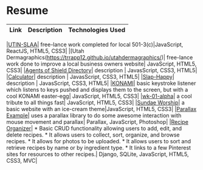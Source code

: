# Resume

|Link|Description|Technologies Used|
|---|---|---|

|[UTIN-SLAA](https://help.github.com/articles/page-build-failed-tag-not-properly-terminated/)| free-lance work completed for local 501-3(c)|JavaScript, ReactJS, HTML5, CSS3|
|[Utah Dermagraphics(https://trrapp12.github.io/utahdermagraphics/)| free-lance work done to improve a local business owners website| JavaScript, HTML5, CSS3|
|[Agents of Shield Directory](http://trrapp12.github.io/avengers_agents_of_shield_directory/)| description | JavasScript, CSS3, HTML5|
|[Calculator](https://trrapp12.github.io/refactored-calculator/)| description | JavasScript, CSS3, HTML5|
|[Slap-Happy](https://trrapp12.github.io/Slap-Happy/)| description | JavasScript, CSS3, HTML5|
|[KONAMI](https://trrapp12-ironyard.github.io/konami/)| basic keystroke listener which listens to keys pushed and displays them to the screen, but with a cool KONAMI easter-egg| JavaScript, HTML5, CSS3|
|[wk-01-alpha](https://help.github.com/articles/page-build-failed-tag-not-properly-terminated/)| a cool tribute to all things fast| JavaScript, HTML5, CSS3|
|[Sundae Worship](https://trrapp12.github.io/Sundae-Worship/)| a basic website with an ice-cream theme|JavaScript, HTML5, CSS3|
|[Parallax Example](http://trrapp12.github.io/parallax-example/)| uses a parallax library to do some awesome interaction with mouse movement and parallax| Parallax, JavaScript, Photoshop|
|[Recipe Organizer](http://trrapp12.github.io/recipe_organizer/)| * Basic CRUD functionality allowing users to add, edit, and delete recipes. * It allows users to collect, sort, organize, and browse recipes. * It allows for photos to be uploaded. * It allows users to sort and retrieve recipes by name or by ingredient type. * It links to a few Pinterest sites for resources to other recipes.| Django, SQLite, JavaScript, HTML5, CSS3, MVC|



